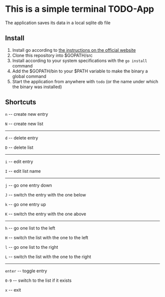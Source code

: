 # This is a simple terminal TODO-App

The application saves its data in a local sqlite db file

## Install

1. Install go according to [the instructions on the official website](https://go.dev/doc/install)
2. Clone this repository into $GOPATH/src
3. Install according to your system specifications with the `go install` command
4. Add the $GOPATH/bin to your $PATH variable to make the binary a global command
5. Start the application from anywhere with `todo` (or the name under which the binary was installed)

## Shortcuts

`n` -- create new entry

`N` -- create new list

---

`d` -- delete entry

`D` -- delete list

---

`i` -- edit entry

`I` -- edit list name

---

`j` -- go one entry down

`J` -- switch the entry with the one below

`k` -- go one entry up

`K` -- switch the entry with the one above

---

`h` -- go one list to the left

`H` -- switch the list with the one to the left

`l` -- go one list to the right

`L` -- switch the list with the one to the right

---

`enter` -- toggle entry

`0-9` -- switch to the list if it exists

`x` -- exit
